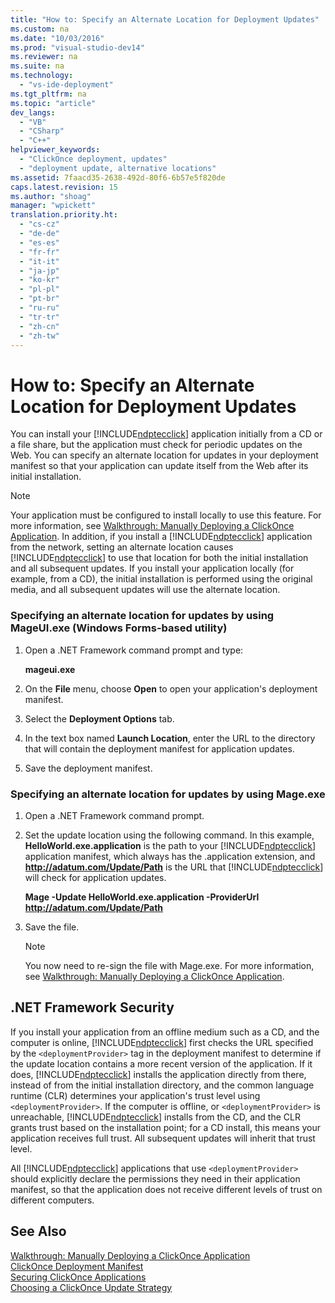 ```yaml
---
title: "How to: Specify an Alternate Location for Deployment Updates"
ms.custom: na
ms.date: "10/03/2016"
ms.prod: "visual-studio-dev14"
ms.reviewer: na
ms.suite: na
ms.technology: 
  - "vs-ide-deployment"
ms.tgt_pltfrm: na
ms.topic: "article"
dev_langs: 
  - "VB"
  - "CSharp"
  - "C++"
helpviewer_keywords: 
  - "ClickOnce deployment, updates"
  - "deployment update, alternative locations"
ms.assetid: 7faacd35-2638-492d-80f6-6b57e5f820de
caps.latest.revision: 15
ms.author: "shoag"
manager: "wpickett"
translation.priority.ht: 
  - "cs-cz"
  - "de-de"
  - "es-es"
  - "fr-fr"
  - "it-it"
  - "ja-jp"
  - "ko-kr"
  - "pl-pl"
  - "pt-br"
  - "ru-ru"
  - "tr-tr"
  - "zh-cn"
  - "zh-tw"
---
```

# How to: Specify an Alternate Location for Deployment Updates
You can install your [!INCLUDE[ndptecclick](../deployment/includes/ndptecclick_md.md)] application initially from a CD or a file share, but the application must check for periodic updates on the Web. You can specify an alternate location for updates in your deployment manifest so that your application can update itself from the Web after its initial installation.  
  
> [!NOTE]
>  Your application must be configured to install locally to use this feature. For more information, see [Walkthrough: Manually Deploying a ClickOnce Application](../deployment/walkthrough--manually-deploying-a-clickonce-application.md). In addition, if you install a [!INCLUDE[ndptecclick](../deployment/includes/ndptecclick_md.md)] application from the network, setting an alternate location causes [!INCLUDE[ndptecclick](../deployment/includes/ndptecclick_md.md)] to use that location for both the initial installation and all subsequent updates. If you install your application locally (for example, from a CD), the initial installation is performed using the original media, and all subsequent updates will use the alternate location.  
  
### Specifying an alternate location for updates by using MageUI.exe (Windows Forms-based utility)  
  
1.  Open a .NET Framework command prompt and type:  
  
     **mageui.exe**  
  
2.  On the **File** menu, choose **Open** to open your application's deployment manifest.  
  
3.  Select the **Deployment Options** tab.  
  
4.  In the text box named **Launch Location**, enter the URL to the directory that will contain the deployment manifest for application updates.  
  
5.  Save the deployment manifest.  
  
### Specifying an alternate location for updates by using Mage.exe  
  
1.  Open a .NET Framework command prompt.  
  
2.  Set the update location using the following command. In this example, **HelloWorld.exe.application** is the path to your [!INCLUDE[ndptecclick](../deployment/includes/ndptecclick_md.md)] application manifest, which always has the .application extension, and **http://adatum.com/Update/Path** is the URL that [!INCLUDE[ndptecclick](../deployment/includes/ndptecclick_md.md)] will check for application updates.  
  
     **Mage -Update HelloWorld.exe.application -ProviderUrl http://adatum.com/Update/Path**  
  
3.  Save the file.  
  
    > [!NOTE]
    >  You now need to re-sign the file with Mage.exe. For more information, see [Walkthrough: Manually Deploying a ClickOnce Application](../deployment/walkthrough--manually-deploying-a-clickonce-application.md).  
  
## .NET Framework Security  
 If you install your application from an offline medium such as a CD, and the computer is online, [!INCLUDE[ndptecclick](../deployment/includes/ndptecclick_md.md)] first checks the URL specified by the `<deploymentProvider>` tag in the deployment manifest to determine if the update location contains a more recent version of the application. If it does, [!INCLUDE[ndptecclick](../deployment/includes/ndptecclick_md.md)] installs the application directly from there, instead of from the initial installation directory, and the common language runtime (CLR) determines your application's trust level using `<deploymentProvider>`. If the computer is offline, or `<deploymentProvider>` is unreachable, [!INCLUDE[ndptecclick](../deployment/includes/ndptecclick_md.md)] installs from the CD, and the CLR grants trust based on the installation point; for a CD install, this means your application receives full trust. All subsequent updates will inherit that trust level.  
  
 All [!INCLUDE[ndptecclick](../deployment/includes/ndptecclick_md.md)] applications that use `<deploymentProvider>` should explicitly declare the permissions they need in their application manifest, so that the application does not receive different levels of trust on different computers.  
  
## See Also  
 [Walkthrough: Manually Deploying a ClickOnce Application](../deployment/walkthrough--manually-deploying-a-clickonce-application.md)   
 [ClickOnce Deployment Manifest](../deployment/clickonce-deployment-manifest.md)   
 [Securing ClickOnce Applications](../deployment/securing-clickonce-applications.md)   
 [Choosing a ClickOnce Update Strategy](../deployment/choosing-a-clickonce-update-strategy.md)